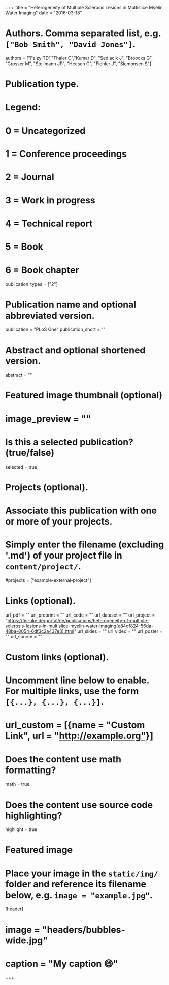 +++
title = "Heterogeneity of Multiple Sclerosis Lesions in Multislice Myelin Water Imaging"
date = "2016-03-18"

# Authors. Comma separated list, e.g. `["Bob Smith", "David Jones"]`.
authors = ["Faizy TD","Thaler C","Kumar D", "Sedlacik J", "Broocks G", "Grosser M", "Stellmann JP", "Heesen C", "Fiehler J", "Siemonsen S"]

# Publication type.
# Legend:
# 0 = Uncategorized
# 1 = Conference proceedings
# 2 = Journal
# 3 = Work in progress
# 4 = Technical report
# 5 = Book
# 6 = Book chapter
publication_types = ["2"]

# Publication name and optional abbreviated version.
publication = "PLoS One"
publication_short = ""

# Abstract and optional shortened version.
abstract = ""

# Featured image thumbnail (optional)
# image_preview = ""

# Is this a selected publication? (true/false)
selected = true

# Projects (optional).
#   Associate this publication with one or more of your projects.
#   Simply enter the filename (excluding '.md') of your project file in `content/project/`.
#projects = ["example-external-project"]

# Links (optional).
url_pdf = ""
url_preprint = ""
url_code = ""
url_dataset = ""
url_project = "https://fis-uke.de/portal/de/publications/heterogeneity-of-multiple-sclerosis-lesions-in-multislice-myelin-water-imaging(e84df824-56da-48ba-8054-6df3c2a437e3).html"
url_slides = ""
url_video = ""
url_poster = ""
url_source = ""

# Custom links (optional).
#   Uncomment line below to enable. For multiple links, use the form `[{...}, {...}, {...}]`.
# url_custom = [{name = "Custom Link", url = "http://example.org"}]

# Does the content use math formatting?
math = true

# Does the content use source code highlighting?
highlight = true

# Featured image
# Place your image in the `static/img/` folder and reference its filename below, e.g. `image = "example.jpg"`.
[header]
# image = "headers/bubbles-wide.jpg"
# caption = "My caption :smile:"

+++

<!--
#More detail can easily be written here using *Markdown* and $\rm \LaTeX$ math code.
-->